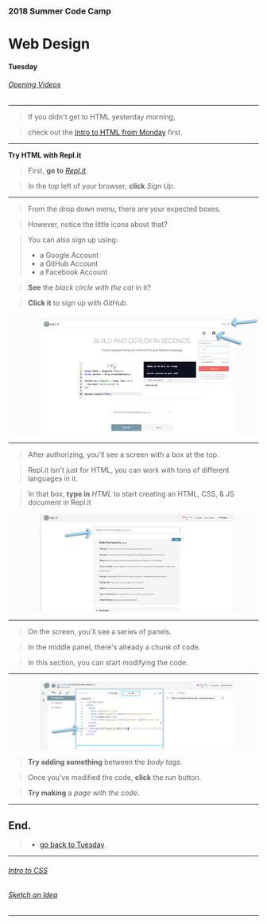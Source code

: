 ### 2018 Summer Code Camp
# Web Design

#### Tuesday

###### [Opening Videos](tuesday-opening-videos.md)

***

> If you didn't get to HTML yesterday morning, 

> check out the [Intro to HTML from Monday](monday-intro-to-html.md) first.

***

**Try HTML with Repl.it** 

> First, **go to** *[Repl.it](https://repl.it)*.

> In the top left of your browser, **click** *Sign Up*.

***

> From the drop down menu, there are your expected boxes.

> However, notice the little icons about that?

> You can also sign up using: 
> - a Google Account
> - a GitHub Account
> - a Facebook Account

> **See** the *black circle with the cat* in it?

> **Click it** to sign up with *GitHub*.

![image of Repl.it](images/replit01.jpg)

***

> After authorizing, you'll see a screen with a box at the top.

> Repl.it isn't just for HTML, you can work with tons of different languages in it.

> In that box, **type in** *HTML* to start creating an HTML, CSS, & JS document in Repl.it

![image of Repl.it](images/replit02.jpg)

***

> On the screen, you'll see a series of panels.

> In the middle panel, there's already a chunk of code.

> In this section, you can start modifying the code. 

***

![image of Repl.it](images/replit03.jpg)

> **Try adding something** between the *body tags*.

> Once you've modified the code, **click** the *run* button.

> **Try making** a *page with the code*.

***

## End.

> - [go back to Tuesday](tuesday.md)

***

###### [Intro to CSS](tuesday-intro-to-css.md)

###### [Sketch an Idea](tuesday-ideas.md)

***
